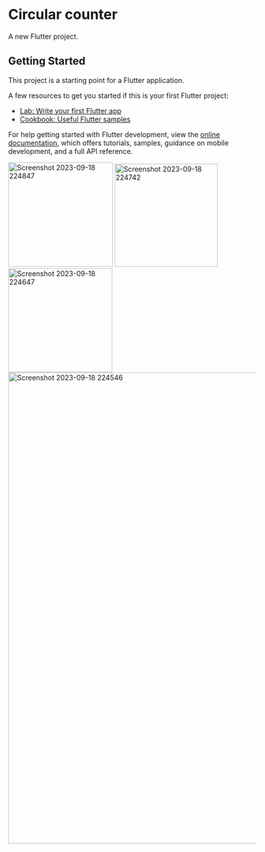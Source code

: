 # Circular counter

A new Flutter project.

## Getting Started

This project is a starting point for a Flutter application.

A few resources to get you started if this is your first Flutter project:

- [Lab: Write your first Flutter app](https://docs.flutter.dev/get-started/codelab)
- [Cookbook: Useful Flutter samples](https://docs.flutter.dev/cookbook)

For help getting started with Flutter development, view the
[online documentation](https://docs.flutter.dev/), which offers tutorials,
samples, guidance on mobile development, and a full API reference.


<img width="212" alt="Screenshot 2023-09-18 224847" src="https://github.com/mintesnot96/2023-project-phase-mobile-tasks/assets/96992238/f339f31a-6d56-48fa-859c-67a3acf21d9b">
<img width="209" alt="Screenshot 2023-09-18 224742" src="https://github.com/mintesnot96/2023-project-phase-mobile-tasks/assets/96992238/b4a15d3f-4206-481e-a3ca-18b4a39cda37">
<img width="211" alt="Screenshot 2023-09-18 224647" src="https://github.com/mintesnot96/2023-project-phase-mobile-tasks/assets/96992238/1677e765-a2c7-4f6c-92d6-458862c0ca70">
<img width="956" alt="Screenshot 2023-09-18 224546" src="https://github.com/mintesnot96/2023-project-phase-mobile-tasks/assets/96992238/277b95b3-e63d-4cf3-90cb-b93d03f6dc22">

